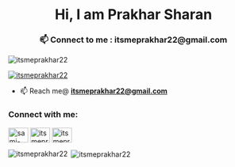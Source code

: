 <h1 align="center">Hi, I am Prakhar Sharan</h1>
<h3 align="center">📫 Connect to me : itsmeprakhar22@gmail.com </h3>

<p align="left"> <img src="https://komarev.com/ghpvc/?username=itsmeprakhar22&label=Profile%20views&color=0e75b6&style=flat" alt="itsmeprakhar22" /> </p>

<p align="left"> <a href="https://github.com/ryo-ma/github-profile-trophy"><img src="https://github-profile-trophy.vercel.app/?username=itsmeprakhar22" alt="itsmeprakhar22" /></a> </p>

- 📫 Reach me@ **itsmeprakhar22@gmail.com**

<h3 align="left">Connect with me:</h3>
<p align="left">
<a href="https://linkedin.com/in/prakhar-sharan-dev" target="blank"><img align="center" src="https://cdn.jsdelivr.net/npm/simple-icons@3.0.1/icons/linkedin.svg" alt="sami-colon" height="30" width="40" /></a>
<a href="https://medium.com/@theCodeShuriken" target="blank"><img align="center" src="https://cdn.jsdelivr.net/npm/simple-icons@3.0.1/icons/medium.svg" alt="itsmeprakhar22" height="30" width="40" /></a>
<a href="https://leetcode.com/itsmeprakhar22/" target="blank"><img align="center" src="https://cdn.jsdelivr.net/npm/simple-icons@3.0.1/icons/leetcode.svg" alt="itsmeprakhar22" height="30" width="40" /></a>
</p>

<p><img align="left" src="https://github-readme-stats.vercel.app/api/top-langs?username=itsmeprakhar22&show_icons=true&locale=en&layout=compact" alt="itsmeprakhar22" /></p>

<p>&nbsp;<img align="center" src="https://github-readme-stats.vercel.app/api?username=itsmeprakhar22&show_icons=true&locale=en" alt="itsmeprakhar22" /></p>
